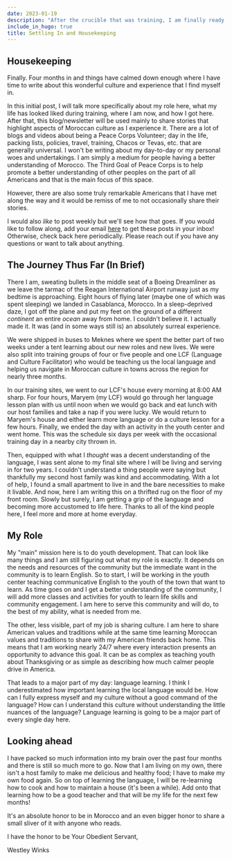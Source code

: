 ```yaml
---
date: 2023-01-19
description: "After the crucible that was training, I am finally ready to start up the blog. In this post, I write a brief summary of my journey thus far and the purpose of this blog."
include_in_hugo: true
title: Settling In and Housekeeping
---
```


## Housekeeping

Finally. Four months in and things have calmed down enough where I have time to write about this wonderful culture and experience that I find myself in.

In this initial post, I will talk more specifically about my role here, what my life has looked liked during training, where I am now, and how I got here. After that, this blog/newsletter will be used mainly to share stories that highlight aspects of Moroccan culture as I experience it. There are a lot of blogs and videos about being a Peace Corps Volunteer; day in the life, packing lists, policies, travel, training, Chacos or Tevas, etc. that are generally universal. I won't be writing about my day-to-day or my personal woes and undertakings. I am simply a medium for people having a better understanding of Morocco. The Third Goal of Peace Corps is to help promote a better understanding of other peoples on the part of all Americans and that is the main focus of this space.

However, there are also some truly remarkable Americans that I have met along the way and it would be remiss of me to not occasionally share their stories.

I would also *like* to post weekly but we'll see how that goes. If you would like to follow along, add your email [here](https://buttondown.email/Westley_Winks) to get these posts in your inbox! Otherwise, check back here periodically. Please reach out if you have any questions or want to talk about anything.

## The Journey Thus Far (In Brief)

There I am, sweating bullets in the middle seat of a Boeing Dreamliner as we leave the tarmac of the Reagan International Airport runway just as my bedtime is approaching. Eight hours of flying later (maybe one of which was spent sleeping) we landed in Casablanca, Morocco. In a sleep-deprived daze, I got off the plane and put my feet on the ground of a different *continent* an entire *ocean* away from home. I couldn't believe it. I actually made it. It was (and in some ways still is) an absolutely surreal experience.

We were shipped in buses to Meknes where we spent the better part of two weeks under a tent learning about our new roles and new lives. We were also split into training groups of four or five people and one LCF (Language and Culture Facilitator) who would be teaching us the local language and helping us navigate in Moroccan culture in towns across the region for nearly three months.

In our training sites, we went to our LCF's house every morning at 8:00 AM sharp. For four hours, Maryem (my LCF) would go through her language lesson plan with us until noon when we would go back and eat lunch with our host families and take a nap if you were lucky. We would return to Maryem's house and either learn more language or do a culture lesson for a few hours. Finally, we ended the day with an activity in the youth center and went home. This was the schedule six days per week with the occasional training day in a nearby city thrown in.

Then, equipped with what I *thought* was a decent understanding of the language, I was sent alone to my final site where I will be living and serving in for two years. I couldn't understand a thing people were saying but thankfully my second host family was kind and accommodating. With a lot of help, I found a small apartment to live in and the bare necessities to make it livable. And now, here I am writing this on a thrifted rug on the floor of my front room. Slowly but surely, I am getting a grip of the language and becoming more accustomed to life here. Thanks to all of the kind people here, I feel more and more at home everyday.

## My Role

My "main" mission here is to do youth development. That can look like many things and I am still figuring out what my role is exactly. It depends on the needs and resources of the community but the immediate want in the community is to learn English. So to start, I will be working in the youth center teaching communicative English to the youth of the town that want to learn. As time goes on and I get a better understanding of the community, I will add more classes and activities for youth to learn life skills and community engagement. I am here to serve this community and will do, to the best of my ability, what is needed from me.

The other, less visible, part of my job is sharing culture. I am here to share American values and traditions while at the same time learning Moroccan values and traditions to share with my American friends back home. This means that I am working nearly 24/7 where every interaction presents an opportunity to advance this goal. It can be as complex as teaching youth about Thanksgiving or as simple as describing how much calmer people drive in America.

That leads to a major part of my day: language learning. I think I underestimated how important learning the local language would be. How can I fully express myself and my culture without a good command of the language? How can I understand this culture without understanding the little nuances of the language? Language learning is going to be a major part of every single day here.

## Looking ahead

I have packed so much information into my brain over the past four months and there is still so much more to go. Now that I am living on my own, there isn't a host family to make me delicious and healthy food; I have to make my own food again. So on top of learning the language, I will be re-learning how to cook and how to maintain a house (it's been a while). Add onto that learning how to be a good teacher and that will be my life for the next few months!

It's an absolute honor to be in Morocco and an even bigger honor to share a small sliver of it with anyone who reads.

I have the honor to be Your Obedient Servant,

Westley Winks
